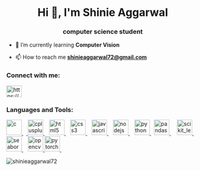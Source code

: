 <h1 align="center">Hi 👋, I'm Shinie Aggarwal</h1>
<h3 align="center">computer science student</h3>

- 🌱 I’m currently learning **Computer Vision**

- 📫 How to reach me **shinieaggarwal72@gmail.com**

<h3 align="left">Connect with me:</h3>
<p align="left">
<a href="https://linkedin.com/in/shinieaggarwal" target="blank"><img align="center" src="https://upload.wikimedia.org/wikipedia/commons/0/01/LinkedIn_Logo.svg" title="LinkedIn" alt="https://www.linkedin.com/in/shinieaggarwal/" height="30" width="40" /></a>&nbsp;&nbsp;&nbsp;&nbsp;&nbsp;

</p>

<h3 align="left">Languages and Tools:</h3>
<p align="left"> <a href="https://www.cprogramming.com/" target="_blank" rel="noreferrer"> <img src="https://upload.wikimedia.org/wikipedia/commons/1/18/C_Programming_Language.svg" title="C" alt="c" width="40" height="40"/> </a> &nbsp;&nbsp;<a href="https://www.w3schools.com/cpp/" target="_blank" rel="noreferrer"> <img src="https://upload.wikimedia.org/wikipedia/commons/1/18/ISO_C%2B%2B_Logo.svg" title="C++" alt="cplusplus" width="40" height="40"/> </a> &nbsp;&nbsp; <a href="https://www.w3.org/html/" target="_blank" rel="noreferrer"> <img src="https://upload.wikimedia.org/wikipedia/commons/6/61/HTML5_logo_and_wordmark.svg" title="HTML5" alt="html5" width="40" height="40"/> </a>&nbsp;&nbsp; <a href="https://www.w3schools.com/css/" target="_blank" rel="noreferrer"> <img src="https://upload.wikimedia.org/wikipedia/commons/d/d5/CSS3_logo_and_wordmark.svg" title="CSS3" alt="css3" width="40" height="40"/> </a>&nbsp;&nbsp;
 <a href="https://developer.mozilla.org/en-US/docs/Web/JavaScript" target="_blank" rel="noreferrer"> 
        <img src="https://upload.wikimedia.org/wikipedia/commons/b/b9/JavaScript_shield_logo_%28no_text%29.svg" title="JavaScript" alt="javascript" width="40" height="40"/> 
    </a>&nbsp;&nbsp;
 <a href="https://nodejs.org/" target="_blank" rel="noreferrer"> 
        <img src="https://upload.wikimedia.org/wikipedia/commons/d/d9/Node.js_logo.svg" title="Node.js" alt="nodejs" width="40" height="40"/> 
    </a>&nbsp;&nbsp;
 <a href="https://www.python.org" target="_blank" rel="noreferrer"> <img src="https://s3.dualstack.us-east-2.amazonaws.com/pythondotorg-assets/media/files/python-logo-only.svg" title="Python" alt="python" width="40" height="40"/> </a>&nbsp; 
 <a href="https://pandas.pydata.org/" target="_blank" rel="noreferrer"> <img src="https://upload.wikimedia.org/wikipedia/commons/e/ed/Pandas_logo.svg" title="Pandas" alt="pandas" width="40" height="40"/> </a>&nbsp; &nbsp;
 <a href="https://scikit-learn.org/" target="_blank" rel="noreferrer"> <img src="https://upload.wikimedia.org/wikipedia/commons/0/05/Scikit_learn_logo_small.svg" title="Scikit learn" alt="scikit_learn" width="40" height="40"/> </a>&nbsp;&nbsp; 
 <a href="https://seaborn.pydata.org/" target="_blank" rel="noreferrer"> <img src="https://seaborn.pydata.org/_images/logo-mark-lightbg.svg" title="Seaborn" alt="seaborn" width="40" height="40"/> </a>&nbsp;&nbsp; 
 <a href="https://opencv.org/" target="_blank" rel="noreferrer"> <img src="https://www.vectorlogo.zone/logos/opencv/opencv-icon.svg" title="OpenCV" alt="opencv" width="40" height="40"/> </a>
 <a href="https://pytorch.org/" target="_blank" rel="noreferrer"> 
        <img src="https://upload.wikimedia.org/wikipedia/commons/9/99/Pytorch-svgrepo-com.svg" title="PyTorch" alt="pytorch" width="40" height="40"/> 
    </a>&nbsp;&nbsp;
</p>

<p><img align="center" src="https://github-readme-stats.vercel.app/api/top-langs?username=shinieaggarwal72&show_icons=true&locale=en&layout=compact" alt="shinieaggarwal72" /></p>

<!--<p><img align="center" src="https://github-readme-streak-stats.herokuapp.com/?user=shinieaggarwal72&" alt="shinieaggarwal72" /></p>-->


